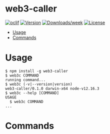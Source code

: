 web3-caller
===========



[![oclif](https://img.shields.io/badge/cli-oclif-brightgreen.svg)](https://oclif.io)
[![Version](https://img.shields.io/npm/v/web3-caller.svg)](https://npmjs.org/package/web3-caller)
[![Downloads/week](https://img.shields.io/npm/dw/web3-caller.svg)](https://npmjs.org/package/web3-caller)
[![License](https://img.shields.io/npm/l/web3-caller.svg)](https://github.com/Sandburg/web3-caller/blob/master/package.json)

<!-- toc -->
* [Usage](#usage)
* [Commands](#commands)
<!-- tocstop -->
# Usage
<!-- usage -->
```sh-session
$ npm install -g web3-caller
$ web3c COMMAND
running command...
$ web3c (-v|--version|version)
web3-caller/0.1.0 darwin-x64 node-v12.16.3
$ web3c --help [COMMAND]
USAGE
  $ web3c COMMAND
...
```
<!-- usagestop -->
# Commands
<!-- commands -->

<!-- commandsstop -->
